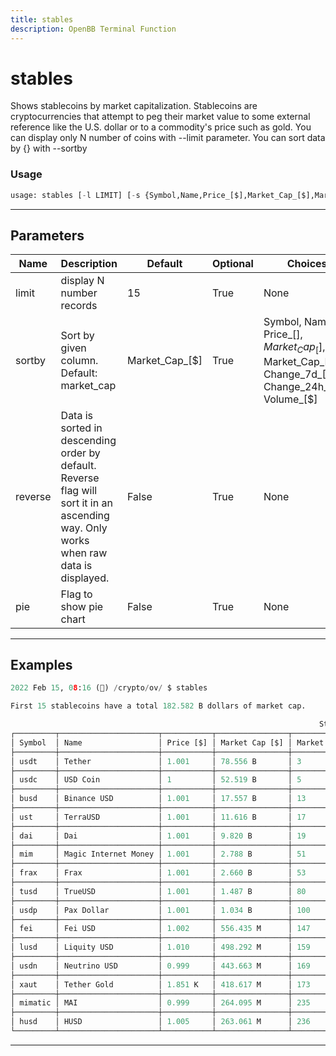 ```yaml
---
title: stables
description: OpenBB Terminal Function
---
```


# stables

Shows stablecoins by market capitalization. Stablecoins are cryptocurrencies that attempt to peg their market value to some external reference like the U.S. dollar or to a commodity's price such as gold. You can display only N number of coins with --limit parameter. You can sort data by {} with --sortby

### Usage

```python
usage: stables [-l LIMIT] [-s {Symbol,Name,Price_[$],Market_Cap_[$],Market_Cap_Rank,Change_7d_[%],Change_24h_[%],Volume_[$]}] [-r] [--pie]
```

---

## Parameters

| Name | Description | Default | Optional | Choices |
| ---- | ----------- | ------- | -------- | ------- |
| limit | display N number records | 15 | True | None |
| sortby | Sort by given column. Default: market_cap | Market_Cap_[$] | True | Symbol, Name, Price_[$], Market_Cap_[$], Market_Cap_Rank, Change_7d_[%], Change_24h_[%], Volume_[$] |
| reverse | Data is sorted in descending order by default. Reverse flag will sort it in an ascending way. Only works when raw data is displayed. | False | True | None |
| pie | Flag to show pie chart | False | True | None |


---

## Examples

```python
2022 Feb 15, 08:16 (🦋) /crypto/ov/ $ stables

First 15 stablecoins have a total 182.582 B dollars of market cap.

                                                                     Stablecoin Data
┌─────────┬──────────────────────┬───────────┬────────────────┬─────────────────┬────────────────┬───────────────┬────────────┬──────────────────────────┐
│ Symbol  │ Name                 │ Price [$] │ Market Cap [$] │ Market Cap Rank │ Change 24h [%] │ Change 7d [%] │ Volume [$] │ Percentage [%] of top 15 │
├─────────┼──────────────────────┼───────────┼────────────────┼─────────────────┼────────────────┼───────────────┼────────────┼──────────────────────────┤
│ usdt    │ Tether               │ 1.001     │ 78.556 B       │ 3               │ -0.014         │ -0.063        │ 43.035 B   │ 43.025                   │
├─────────┼──────────────────────┼───────────┼────────────────┼─────────────────┼────────────────┼───────────────┼────────────┼──────────────────────────┤
│ usdc    │ USD Coin             │ 1         │ 52.519 B       │ 5               │ 0.120          │ -0.052        │ 2.976 B    │ 28.765                   │
├─────────┼──────────────────────┼───────────┼────────────────┼─────────────────┼────────────────┼───────────────┼────────────┼──────────────────────────┤
│ busd    │ Binance USD          │ 1.001     │ 17.557 B       │ 13              │ 0.041          │ -0.105        │ 3.124 B    │ 9.616                    │
├─────────┼──────────────────────┼───────────┼────────────────┼─────────────────┼────────────────┼───────────────┼────────────┼──────────────────────────┤
│ ust     │ TerraUSD             │ 1.001     │ 11.616 B       │ 17              │ 0.132          │ -0.053        │ 318.818 M  │ 6.362                    │
├─────────┼──────────────────────┼───────────┼────────────────┼─────────────────┼────────────────┼───────────────┼────────────┼──────────────────────────┤
│ dai     │ Dai                  │ 1.001     │ 9.820 B        │ 19              │ 0.069          │ 0.059         │ 237.136 M  │ 5.378                    │
├─────────┼──────────────────────┼───────────┼────────────────┼─────────────────┼────────────────┼───────────────┼────────────┼──────────────────────────┤
│ mim     │ Magic Internet Money │ 1.001     │ 2.788 B        │ 51              │ 0.419          │ 0.107         │ 42.304 M   │ 1.527                    │
├─────────┼──────────────────────┼───────────┼────────────────┼─────────────────┼────────────────┼───────────────┼────────────┼──────────────────────────┤
│ frax    │ Frax                 │ 1.001     │ 2.660 B        │ 53              │ 0.553          │ -0.490        │ 25.748 M   │ 1.457                    │
├─────────┼──────────────────────┼───────────┼────────────────┼─────────────────┼────────────────┼───────────────┼────────────┼──────────────────────────┤
│ tusd    │ TrueUSD              │ 1.001     │ 1.487 B        │ 80              │ 0.014          │ 0.017         │ 92.185 M   │ 0.814                    │
├─────────┼──────────────────────┼───────────┼────────────────┼─────────────────┼────────────────┼───────────────┼────────────┼──────────────────────────┤
│ usdp    │ Pax Dollar           │ 1.001     │ 1.034 B        │ 100             │ -0.164         │ -0.003        │ 13.857 M   │ 0.566                    │
├─────────┼──────────────────────┼───────────┼────────────────┼─────────────────┼────────────────┼───────────────┼────────────┼──────────────────────────┤
│ fei     │ Fei USD              │ 1.002     │ 556.435 M      │ 147             │ 0.248          │ -0.048        │ 14.805 M   │ 0.305                    │
├─────────┼──────────────────────┼───────────┼────────────────┼─────────────────┼────────────────┼───────────────┼────────────┼──────────────────────────┤
│ lusd    │ Liquity USD          │ 1.010     │ 498.292 M      │ 159             │ 0.210          │ 0.038         │ 6.557 M    │ 0.273                    │
├─────────┼──────────────────────┼───────────┼────────────────┼─────────────────┼────────────────┼───────────────┼────────────┼──────────────────────────┤
│ usdn    │ Neutrino USD         │ 0.999     │ 443.663 M      │ 169             │ 1.023          │ 0.073         │ 11.068 M   │ 0.243                    │
├─────────┼──────────────────────┼───────────┼────────────────┼─────────────────┼────────────────┼───────────────┼────────────┼──────────────────────────┤
│ xaut    │ Tether Gold          │ 1.851 K   │ 418.617 M      │ 173             │ 2.029          │ -0.250        │ 4.853 M    │ 0.229                    │
├─────────┼──────────────────────┼───────────┼────────────────┼─────────────────┼────────────────┼───────────────┼────────────┼──────────────────────────┤
│ mimatic │ MAI                  │ 0.999     │ 264.095 M      │ 235             │ 0.043          │ 0.085         │ 3.754 M    │ 0.145                    │
├─────────┼──────────────────────┼───────────┼────────────────┼─────────────────┼────────────────┼───────────────┼────────────┼──────────────────────────┤
│ husd    │ HUSD                 │ 1.005     │ 263.061 M      │ 236             │ 0.686          │ 0.524         │ 35.886 M   │ 0.144                    │
└─────────┴──────────────────────┴───────────┴────────────────┴─────────────────┴────────────────┴───────────────┴────────────┴──────────────────────────┘
```
---
